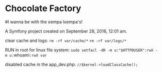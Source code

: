 Chocolate Factory
=================
#I wanna be with the oempa loempa's!

A Symfony project created on September 28, 2016, 12:01 am.

clear cache and logs:
`rm -rf var/cache/*`
`rm -rf var/logs/*`

RUN in root for linux file system:
`sudo setfacl -dR -m u:"$HTTPDUSER":rwX -m u:`whoami`:rwX var`

disabled cache in the app_dev.php:
`//$kernel->loadClassCache();`